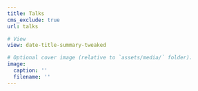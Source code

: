 ```yaml
---
title: Talks
cms_exclude: true
url: talks

# View
view: date-title-summary-tweaked

# Optional cover image (relative to `assets/media/` folder).
image:
  caption: ''
  filename: ''
---
```

